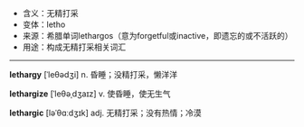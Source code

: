 - <span class="definition">含义：无精打采</span>
- <span class="definition">变体：letho</span>
- <span class="definition">来源：希腊单词lethargos（意为forgetful或inactive，即遗忘的或不活跃的）</span>
- <span class="definition">用途：构成无精打采相关词汇</span>

---

<span class="vocabulary">**lethargy**</span> [ˈleθədʒi] n. 昏睡；没精打采，懒洋洋

<span class="vocabulary">**lethargize**</span> [ˈleθəˌdʒaɪz] v. 使昏睡，使无生气 

<span class="vocabulary">**lethargic**</span> [ləˈθɑːdʒɪk] adj. 无精打采；没有热情；冷漠
